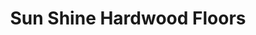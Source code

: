---
title: "Sun Shine Hardwood Floors"
url: /bridgeport/sun-shine-hardwood-floors/
shop: flooring
---